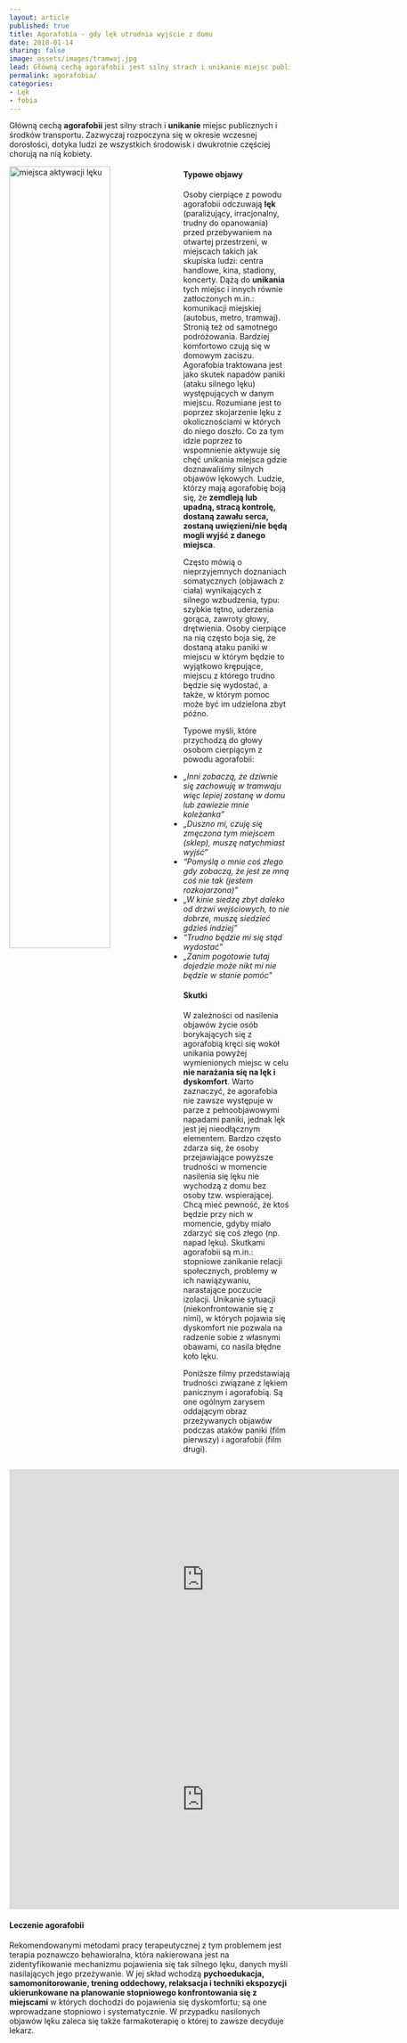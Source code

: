 ```yaml
---
layout: article
published: true
title: Agorafobia - gdy lęk utrudnia wyjście z domu
date: 2018-01-14
sharing: false
image: assets/images/tramwaj.jpg
lead: Główną cechą agorafobii jest silny strach i unikanie miejsc publicznych i środków transportu
permalink: agorafobia/
categories: 
- Lęk 
- fobia
---
```


Główną cechą **agorafobii** jest silny strach i **unikanie** miejsc publicznych i środków transportu. Zazwyczaj 
rozpoczyna się w okresie wczesnej dorosłości, dotyka ludzi ze wszystkich środowisk i dwukrotnie częściej 
chorują na nią kobiety. 

<img src="{{root_url}}/assets/images/agora.jpg" alt="miejsca aktywacji lęku" style="float: left; width: 60%; margin-right: 10px" />

#### Typowe objawy

Osoby cierpiące z powodu agorafobii odczuwają **lęk** (paraliżujący, irracjonalny, trudny do opanowania) przed 
przebywaniem na otwartej przestrzeni, w miejscach takich jak skupiska ludzi: centra handlowe, kina, stadiony, 
koncerty. Dążą do **unikania** tych miejsc i innych równie zatłoczonych m.in.: komunikacji miejskiej (autobus, 
metro, tramwaj). Stronią też od samotnego podróżowania. Bardziej komfortowo czują się w domowym zaciszu. 
Agorafobia traktowana jest jako skutek napadów paniki (ataku silnego lęku) występujących w danym miejscu. 
Rozumiane jest to poprzez skojarzenie lęku z okolicznościami w których do niego doszło. Co za tym idzie poprzez 
to wspomnienie aktywuje się chęć unikania miejsca gdzie doznawaliśmy silnych objawów lękowych. Ludzie, którzy 
mają agorafobię boją się, że **zemdleją lub upadną, stracą kontrolę, dostaną zawału serca, zostaną uwięzieni/nie 
będą mogli wyjść z danego miejsca**. 

Często mówią o nieprzyjemnych doznaniach somatycznych (objawach z ciała) 
wynikających z silnego wzbudzenia, typu: szybkie tętno, uderzenia gorąca, zawroty głowy, drętwienia. Osoby 
cierpiące na nią często boja się, że dostaną ataku paniki w miejscu w którym będzie to wyjątkowo krępujące, 
miejscu z którego trudno będzie się wydostać, a także, w którym pomoc może być im udzielona zbyt późno. 

Typowe myśli, które przychodzą do głowy osobom cierpiącym z powodu agorafobii: 

* _„Inni zobaczą, że dziwnie się zachowuję w tramwaju więc lepiej zostanę w domu lub zawiezie mnie koleżanka”_
* _„Duszno mi, czuję się zmęczona tym miejscem (sklep), muszę natychmiast wyjść”_
* _“Pomyślą o mnie coś złego gdy zobaczą, że jest ze mną coś nie tak (jestem rozkojarzona)”_
* _„W kinie siedzę zbyt daleko od drzwi wejściowych, to nie dobrze, muszę siedzieć gdzieś indziej”_
* _“Trudno będzie mi się stąd wydostać”_
* _„Zanim pogotowie tutaj dojedzie może nikt mi nie będzie w stanie pomóc”_

#### Skutki

W zależności od nasilenia objawów życie osób borykających się z agorafobią kręci się wokół unikania powyżej 
wymienionych miejsc w celu **nie narażania się na lęk i dyskomfort**. Warto zaznaczyć, że agorafobia nie zawsze 
występuje w parze z pełnoobjawowymi napadami paniki, jednak lęk jest jej nieodłącznym elementem. Bardzo często 
zdarza się, że osoby przejawiające powyższe trudności w momencie nasilenia się lęku nie wychodzą z domu bez 
osoby tzw. wspierającej. Chcą mieć pewność, że ktoś będzie przy nich w momencie, gdyby miało zdarzyć się coś 
złego (np. napad lęku). Skutkami agorafobii są m.in.: stopniowe zanikanie relacji społecznych, problemy w ich 
nawiązywaniu, narastające poczucie izolacji. Unikanie sytuacji (niekonfrontowanie się z nimi), w których pojawia
się dyskomfort nie pozwala na radzenie sobie z własnymi obawami, co nasila błędne koło lęku. 

Poniższe filmy przedstawiają trudności związane z lękiem panicznym i agorafobią. Są one ogólnym zarysem 
oddającym obraz przeżywanych objawów podczas ataków paniki (film pierwszy) i agorafobii (film drugi).

<iframe width="700" height="395" src="https://www.youtube-nocookie.com/embed/CBtbUckHPjQ?cc_load_policy=1&cc_lang_pref=pl" frameborder="0" allowfullscreen></iframe>
<iframe width="700" height="395" src="https://www.youtube-nocookie.com/embed/Jm3x0oL0pHA?cc_load_policy=1&cc_lang_pref=pl" frameborder="0" allowfullscreen></iframe>

#### Leczenie agorafobii

Rekomendowanymi metodami pracy terapeutycznej z tym problemem jest terapia poznawczo behawioralna, która 
nakierowana jest na zidentyfikowanie mechanizmu pojawienia się tak silnego lęku, danych myśli nasilających jego 
przeżywanie. W jej skład wchodzą **pychoedukacja, samomonitorowanie, trening oddechowy, relaksacja i techniki 
ekspozycji ukierunkowane na planowanie stopniowego konfrontowania się z miejscami** w których dochodzi do 
pojawienia się dyskomfortu; są one wprowadzane stopniowo i systematycznie. W przypadku nasilonych objawów lęku 
zaleca się także farmakoterapię o której to zawsze decyduje lekarz.

